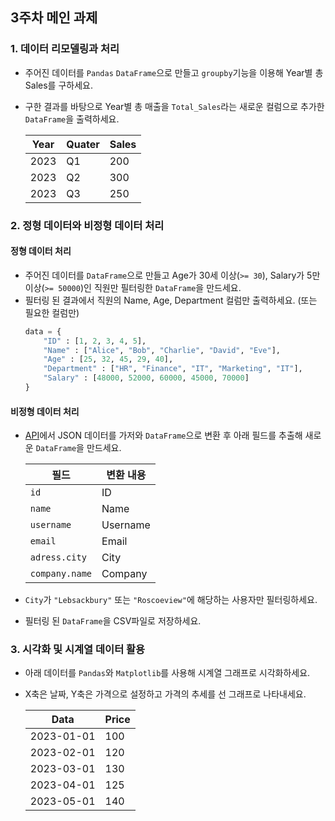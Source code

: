 ## 3주차 메인 과제
### 1. 데이터 리모델링과 처리
- 주어진 데이터를 `Pandas` `DataFrame`으로 만들고 `groupby`기능을 이용해 Year별 총 Sales를 구하세요.
- 구한 결과를 바탕으로 Year별 총 매출을 `Total_Sales`라는 새로운 컬럼으로 추가한 `DataFrame`을 출력하세요.

    |Year|Quater|Sales|
    |--|--|--|
    |2023|Q1|200|
    |2023|Q2|300|
    |2023|Q3|250|

### 2. 정형 데이터와 비정형 데이터 처리
#### 정형 데이터 처리
- 주어진 데이터를 `DataFrame`으로 만들고 Age가 30세 이상(`>= 30`), Salary가 5만 이상(`>= 50000`)인 직원만 필터링한 `DataFrame`을 만드세요.
- 필터링 된 결과에서 직원의 Name, Age, Department 컬럼만 출력하세요. (또는 필요한 컬럼만)
    ```python
    data = {
        "ID" : [1, 2, 3, 4, 5],
        "Name" : ["Alice", "Bob", "Charlie", "David", "Eve"],
        "Age" : [25, 32, 45, 29, 40],
        "Department" : ["HR", "Finance", "IT", "Marketing", "IT"],
        "Salary" : [48000, 52000, 60000, 45000, 70000]
    }
    ```
#### 비정형 데이터 처리
- [API](https://jsonplaceholder.typicode.com/users)에서 JSON 데이터를 가저와 `DataFrame`으로 변환 후 아래 필드를 추출해 새로운 `DataFrame`을 만드세요.

    |필드|변환 내용|
    |--|--|
    |`id`|ID|
    |`name`|Name|
    |`username`|Username|
    |`email`|Email|
    |`adress.city`|City|
    |`company.name`|Company|

- `City`가 `"Lebsackbury"` 또는 `"Roscoeview"`에 해당하는 사용자만 필터링하세요.
- 필터링 된 `DataFrame`을 CSV파일로 저장하세요.

### 3. 시각화 및 시계열 데이터 활용
- 아래 데이터를 `Pandas`와 `Matplotlib`를 사용해 시계열 그래프로 시각화하세요.
- X축은 날짜, Y축은 가격으로 설정하고 가격의 추세를 선 그래프로 나타내세요.

    |Data|Price|
    |--|--|
    |2023-01-01|100|
    |2023-02-01|120|
    |2023-03-01|130|
    |2023-04-01|125|
    |2023-05-01|140|